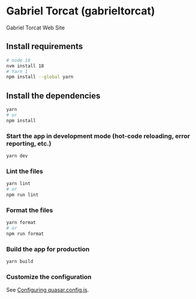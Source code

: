 # Gabriel Torcat (gabrieltorcat)

Gabriel Torcat Web Site

## Install requirements

```bash
# node 18
nvm install 18
# Yarn 1
npm install --global yarn
```

## Install the dependencies

```bash
yarn
# or
npm install
```

### Start the app in development mode (hot-code reloading, error reporting, etc.)

```bash
yarn dev
```

### Lint the files

```bash
yarn lint
# or
npm run lint
```

### Format the files

```bash
yarn format
# or
npm run format
```

### Build the app for production

```bash
yarn build
```

### Customize the configuration

See [Configuring quasar.config.js](https://v2.quasar.dev/quasar-cli-vite/quasar-config-js).
